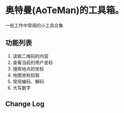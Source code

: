 # 奥特曼(AoTeMan)的工具箱。

一些工作中常用的小工具合集

## 功能列表

1. 读取二维码的内容
2. 查看当前的用户坐标
3. 搜索地点的坐标
4. 地图坐标拾取
5. 常用编码、解码
6. 大写数字

## Change Log

